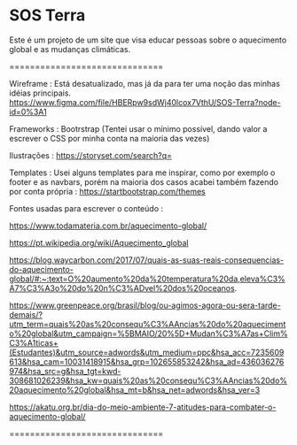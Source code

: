 # SOS Terra

Este é um projeto de um site que visa educar pessoas sobre o aquecimento global e as mudanças climáticas.

==============================

Wireframe : Está desatualizado, mas já da para ter uma noção das minhas idéias principais. https://www.figma.com/file/HBERpw9sdWj40lcox7VthU/SOS-Terra?node-id=0%3A1

Frameworks : Bootrstrap (Tentei usar o mínimo possível, dando valor a escrever o CSS por minha conta na maioria das vezes)

Ilustrações : https://storyset.com/search?q=

Templates : Usei alguns templates para me inspirar, como por exemplo o footer e as navbars, porém na maioria dos casos acabei também fazendo por conta própria : https://startbootstrap.com/themes

Fontes usadas para escrever o conteúdo :

https://www.todamateria.com.br/aquecimento-global/

https://pt.wikipedia.org/wiki/Aquecimento_global 

https://blog.waycarbon.com/2017/07/quais-as-suas-reais-consequencias-do-aquecimento-global/#:~:text=O%20aumento%20da%20temperatura%20da,eleva%C3%A7%C3%A3o%20do%20n%C3%ADvel%20dos%20oceanos.

 https://www.greenpeace.org/brasil/blog/ou-agimos-agora-ou-sera-tarde-demais/?utm_term=quais%20as%20consequ%C3%AAncias%20do%20aquecimento%20global&utm_campaign=%5BMAIO/20%5D+Mudan%C3%A7as+Clim%C3%A1ticas+(Estudantes)&utm_source=adwords&utm_medium=ppc&hsa_acc=7235609613&hsa_cam=10031418915&hsa_grp=102655853242&hsa_ad=436036276974&hsa_src=g&hsa_tgt=kwd-308681026239&hsa_kw=quais%20as%20consequ%C3%AAncias%20do%20aquecimento%20global&hsa_mt=b&hsa_net=adwords&hsa_ver=3
 
https://akatu.org.br/dia-do-meio-ambiente-7-atitudes-para-combater-o-aquecimento-global/

==============================
